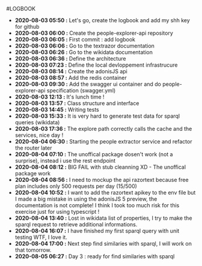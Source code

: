 #LOGBOOK
* **2020-08-03 05:50 :** Let's go, create the logbook and add my shh key for github
* **2020-08-03 06:00 :** Create the people-explorer-api repository
* **2020-08-03 06:05 :** First commit : add logbook
* **2020-08-03 06:06 :** Go to the textrazor documentation
* **2020-08-03 06:26 :** Go to the wikidata documentation
* **2020-08-03 06:36 :** Define the architecture
* **2020-08-03 07:23 :** Define the local devloppement infrastrucure
* **2020-08-03 08:14 :** Create the adonisJS api
* **2020-08-03 08:57 :** Add the redis container
* **2020-08-03 09:30 :** Add the swagger ui container and do people-explorer-api specification (swagger.yml)
* **2020-08-03 12:13 :** It's lunch time !
* **2020-08-03 13:57 :** Class structure and interface
* **2020-08-03 14:45 :** Writing tests
* **2020-08-03 15:33 :** It is very hard to generate test data for sparql queries (wikidata) 
* **2020-08-03 17:36 :** The explore path correctly calls the cache and the services, nice day !
* **2020-08-04 06:30 :** Starting the people extractor service and refactor the router later
* **2020-08-04 07:10 :** The unoffical package dosen't work (not a surprise), instead i use the rest endpoint
* **2020-08-04 08:12 :** BIG FAIL with stub cleanning XD - The unoffical package work 
* **2020-08-04 08:56 :** I need to mockup the api razortext because free plan includes only 500 requests per day (15/500)
* **2020-08-04 10:52 :** I want to add the razortext apikey to the env file but I made a big mistake in using the adonisJS 5 preview, the documentation is not complete! 
I think I took too much risk for this exercise just for using typescript !
* **2020-08-04 13:40 :** Lost in wikidata list of properties, I try to make the sparql request to retrieve additional informations.
* **2020-08-04 16:07 :** I have finished my first sparql query with unit testing WTF, I love it.
* **2020-08-04 17:00 :** Next step find similaries with sparql, I will work on that tomorrow.
* **2020-08-05 06:27 :** Day 3 : ready for find similaries with sparql